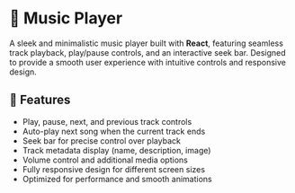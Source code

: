 # 🎵 Music Player

A sleek and minimalistic music player built with **React**, featuring seamless track playback, play/pause controls, and an interactive seek bar. Designed to provide a smooth user experience with intuitive controls and responsive design.

## 🚀 Features
- Play, pause, next, and previous track controls
- Auto-play next song when the current track ends
- Seek bar for precise control over playback
- Track metadata display (name, description, image)
- Volume control and additional media options
- Fully responsive design for different screen sizes
- Optimized for performance and smooth animations

<!-- ## 🌍 Live Preview
Check out the live version here: **[Live Demo](https://your-live-preview-link.com)** -->
